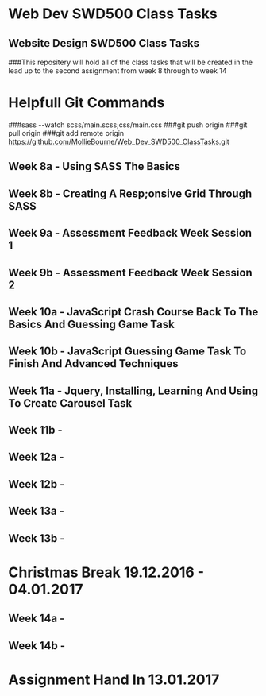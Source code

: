 # Web Dev SWD500 Class Tasks 

## Website Design SWD500 Class Tasks

###This repositery will hold all of the class tasks that will be created in the lead up to the second assignment from week 8 through to week 14 

# Helpfull Git Commands 

###sass --watch scss/main.scss;css/main.css 
###git push origin 
###git pull origin 
###git add remote origin https://github.com/MollieBourne/Web_Dev_SWD500_ClassTasks.git


## Week 8a - Using SASS The Basics

## Week 8b - Creating A Resp;onsive Grid Through SASS

## Week 9a - Assessment Feedback Week Session 1 

## Week 9b - Assessment Feedback Week Session 2 

## Week 10a - JavaScript Crash Course Back To The Basics And Guessing Game Task 

## Week 10b - JavaScript Guessing Game Task To Finish And Advanced Techniques 

## Week 11a - Jquery, Installing, Learning And Using To Create Carousel Task 

## Week 11b - 

## Week 12a - 

## Week 12b -  

## Week 13a - 

## Week 13b - 

# Christmas Break 19.12.2016 - 04.01.2017

## Week 14a - 

## Week 14b - 

# Assignment Hand In 13.01.2017
